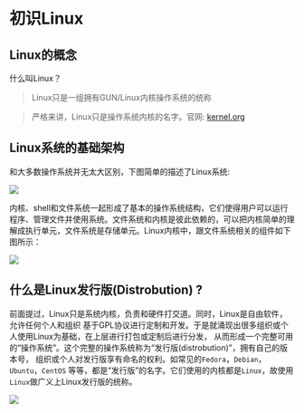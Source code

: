 # 初识Linux

## Linux的概念

什么叫Linux？

> Linux只是一组拥有GUN/Linux内核操作系统的统称

> 严格来讲，Linux只是操作系统内核的名字。官网: [kernel.org](https://www.kernel.org/)

## Linux系统的基础架构

和大多数操作系统并无太大区别，下图简单的描述了Linux系统:

![](http://www.2cto.com/uploadfile/Collfiles/20140106/201401060837277.jpg)

内核、shell和文件系统一起形成了基本的操作系统结构，它们使得用户可以运行程序、管理文件并使用系统。文件系统和内核是彼此依赖的，可以把内核简单的理解成执行单元，文件系统是存储单元。Linux内核中，跟文件系统相关的组件如下图所示：

![](http://www.2cto.com/uploadfile/Collfiles/20140106/201401060837279.jpg)

## 什么是Linux发行版(Distrobution) ?

前面提过，Linux只是系统内核，负责和硬件打交道。同时，Linux是自由软件，允许任何个人和组织
基于GPL协议进行定制和开发。于是就涌现出很多组织或个人使用Linux为基础，在上层进行打包或定制后进行分发，
从而形成一个完整可用的“操作系统”。这个完整的操作系统称为“发行版(distrobution)”，拥有自己的版本号，
组织或个人对发行版享有命名的权利。如常见的``Fedora``，``Debian``，``Ubuntu``，``CentOS``
等等，都是“发行版”的名字。它们使用的内核都是``Linux``，故使用``Linux``做广义上Linux发行版的统称。

![](http://futurist.se/gldt/wp-content/uploads/12.10/gldt1210.png)
